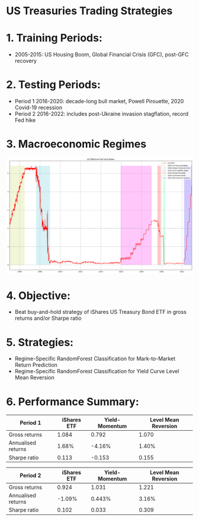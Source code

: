 # US Treasuries Trading Strategies

# 1. Training Periods:
- 2005-2015: US Housing Boom, Global Financial Crisis (GFC), post-GFC recovery

# 2. Testing Periods:
- Period 1 2016-2020: decade-long bull market, Powell Pirouette, 2020 Covid-19 recession
- Period 2 2016-2022: includes post-Ukraine invasion stagflation, record Fed hike

# 3. Macroeconomic Regimes

![alt text](https://github.com/Lzhenghong/Quant-Projects/blob/main/UST/US%20EFFR%20chart.png)

# 4. Objective:
- Beat buy-and-hold strategy of iShares US Treasury Bond ETF in gross returns and/or Sharpe ratio

# 5. Strategies:
- Regime-Specific RandomForest Classification for Mark-to-Market Return Prediction
- Regime-Specific RandomForest Classification for Yield Curve Level Mean Reversion

# 6. Performance Summary:

|Period 1|iShares ETF|Yield-Momentum|Level Mean Reversion|
|---|---|---|---|
|Gross returns|1.084|0.792|1.070|
|Annualised returns|1.68%|-4.16%|1.40%|
|Sharpe ratio|0.113|-0.153|0.155|

|Period 2|iShares ETF|Yield-Momentum|Level Mean Reversion|
|---|---|---|---|
|Gross returns|0.924|1.031|1.221|
|Annualised returns|-1.09%|0.443%|3.16%|
|Sharpe ratio|0.102|0.033|0.309|